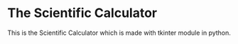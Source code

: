 # The Scientific Calculator
This is the Scientific Calculator which is made with tkinter module in python.